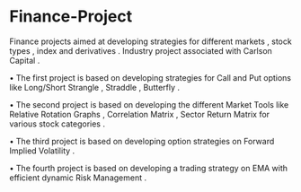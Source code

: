 # Finance-Project
Finance projects aimed at developing strategies for different markets , stock types , index and derivatives . Industry project associated with Carlson Capital .

• The first project is based on developing strategies for Call and Put options like Long/Short Strangle , Straddle , Butterfly .

• The second project is based on developing the different Market Tools like Relative Rotation Graphs , Correlation Matrix , Sector Return
Matrix for various stock categories .

• The third project is based on developing option strategies on Forward Implied Volatility .

• The fourth project is based on developing a trading strategy on EMA with efficient dynamic Risk Management .
